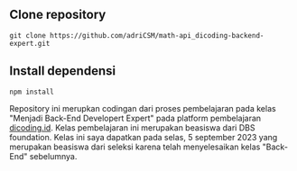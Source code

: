 ## Clone repository

```
git clone https://github.com/adriCSM/math-api_dicoding-backend-expert.git
```

## Install dependensi

```
npm install
```

Repository ini merupkan codingan dari proses pembelajaran pada kelas "Menjadi Back-End Developert Expert" pada platform pembelajaran [dicoding.id](https://dicoding.id). Kelas pembelajaran ini merupakan beasiswa dari DBS foundation. Kelas ini saya dapatkan pada selas, 5 september 2023 yang merupakan beasiswa dari seleksi karena telah menyelesaikan kelas "Back-End" sebelumnya.
